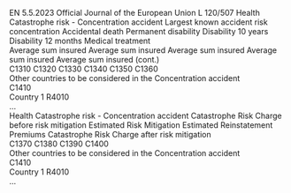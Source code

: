 EN  5.5.2023 Official Journal of the European Union L 120/507
 Health Catastrophe risk - Concentration 
accident  Largest known 
accident risk 
concentration  Accidental death  Permanent 
disability  Disability 10 years  Disability 12 
months  Medical treatment  
Average sum 
insured  Average sum 
insured  Average sum 
insured  Average sum 
insured  Average sum 
insured  (cont.)  
C1310  C1320  C1330  C1340  C1350  C1360  
Other countries to be considered in the 
Concentration accident  
C1410  
Country 1  R4010  
…  
Health Catastrophe risk - Concentration accident  Catastrophe Risk Charge 
before risk mitigation  Estimated Risk Mitigation  Estimated Reinstatement 
Premiums  Catastrophe Risk Charge 
after risk mitigation  
C1370  C1380  C1390  C1400  
Other countries to be considered in the Concentration 
accident  
C1410  
Country 1  R4010  
…